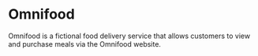 # Omnifood
Omnifood is a fictional food delivery service that allows customers to view and purchase meals via the Omnifood website.
